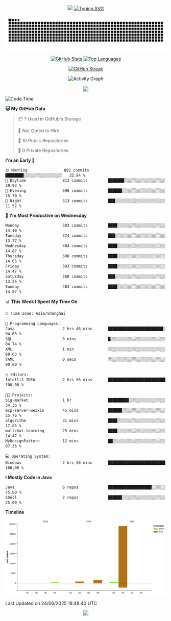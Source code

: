 <!-- -->

<p align="center">
<img src="https://capsule-render.vercel.app/api?type=waving&color=timeGradient&height=300&&section=header&text=HI%20THEME!&fontSize=90&fontAlign=50&fontAlignY=30&desc=I%20am%20AlfonsoKevin!&descAlign=50&descSize=30&descAlignY=60&animation=twinkling" />
    <a align="center" href="https://www.kaijavademo.top/"><img src="https://readme-typing-svg.demolab.com?font=Fira+Code&center=true&pause=1000&width=435&lines=Welcome+to+my+GitHub+profile+page!;%E6%AC%A2%E8%BF%8E%E6%9D%A5%E5%88%B0%E6%88%91%E7%9A%84GitHub%E4%B8%BB%E9%A1%B5%EF%BC%81" alt="Typing SVG" height=200 /> </a>
</p>
 <p align="center"><img src="https://raw.githubusercontent.com/AlfonsoKevin/AlfonsoKevin/output/github-contribution-grid-snake.svg"></p>

</p>


<p align="center" >
  <a href="https://github.com/AlfonsoKevin">  
    <img src="https://github-readme-stats.vercel.app/api/?username=AlfonsoKevin&layout=compact&border_radius=20" width="400"  alt="GitHub Stats" />
  </a>
  <a href="https://www.kaijavademo.top/">
    <img src="https://github-readme-stats.vercel.app/api/top-langs/?username=AlfonsoKevin&layout=compact&border_radius=20" width=400 alt="Top Languages"/>
  </a>
</p>


<p align="center">
    <a href="https://github.com/AlfonsoKevin">
    <img src="https://streak-stats.demolab.com?user=AlfonsoKevin&theme=transparent&hide_border=false%C2%A0%C2%A0%E5%81%87&short_numbers=false%C2%A0%C2%A0%E5%81%87&card_width=595&card_height=234" height="400"  alt="GitHub Streak" />
    </a>
</p>



<p align="center">
    <img width="800" src="https://github-readme-activity-graph.vercel.app/graph?username=AlfonsoKevin&theme=github-compact&hide_border=true&area=true&from=2024-06-01&to=2024-12-31&grid=false&custom_title=Activity%20Graph" alt="Activity Graph" title="Activity Graph" />
</p> 




<p align="center">
	<img align="center" src="https://skillicons.dev/icons?i=idea,java,mysql,redis,spring,rocket,html,css,js,react,linux,py,c,clion,docker,md,stackoverflow&theme=light" />    
</p>


<!--START_SECTION:waka-->
![Code Time](http://img.shields.io/badge/Code%20Time-123%20hrs%2054%20mins-blue)

**🐱 My GitHub Data** 

> 📦 ? Used in GitHub's Storage 
 > 
> 🚫 Not Opted to Hire
 > 
> 📜 10 Public Repositories 
 > 
> 🔑 0 Private Repositories 
 > 
**I'm an Early 🐤** 

```text
🌞 Morning                892 commits         ████████░░░░░░░░░░░░░░░░░   32.84 % 
🌆 Daytime                813 commits         ███████░░░░░░░░░░░░░░░░░░   29.93 % 
🌃 Evening                698 commits         ██████░░░░░░░░░░░░░░░░░░░   25.70 % 
🌙 Night                  313 commits         ███░░░░░░░░░░░░░░░░░░░░░░   11.52 % 
```
📅 **I'm Most Productive on Wednesday** 

```text
Monday                   383 commits         ████░░░░░░░░░░░░░░░░░░░░░   14.10 % 
Tuesday                  374 commits         ███░░░░░░░░░░░░░░░░░░░░░░   13.77 % 
Wednesday                404 commits         ████░░░░░░░░░░░░░░░░░░░░░   14.87 % 
Thursday                 398 commits         ████░░░░░░░░░░░░░░░░░░░░░   14.65 % 
Friday                   393 commits         ████░░░░░░░░░░░░░░░░░░░░░   14.47 % 
Saturday                 360 commits         ███░░░░░░░░░░░░░░░░░░░░░░   13.25 % 
Sunday                   404 commits         ████░░░░░░░░░░░░░░░░░░░░░   14.87 % 
```


📊 **This Week I Spent My Time On** 

```text
🕑︎ Time Zone: Asia/Shanghai

💬 Programming Languages: 
Java                     2 hrs 46 mins       ████████████████████████░   94.63 % 
SQL                      8 mins              █░░░░░░░░░░░░░░░░░░░░░░░░   04.74 % 
XML                      1 min               ░░░░░░░░░░░░░░░░░░░░░░░░░   00.63 % 
YAML                     0 secs              ░░░░░░░░░░░░░░░░░░░░░░░░░   00.00 % 

🔥 Editors: 
IntelliJ IDEA            2 hrs 56 mins       █████████████████████████   100.00 % 

🐱‍💻 Projects: 
big-market               1 hr                █████████░░░░░░░░░░░░░░░░   34.36 % 
mcp-server-weixin        45 mins             ██████░░░░░░░░░░░░░░░░░░░   25.76 % 
algorithm                31 mins             ████░░░░░░░░░░░░░░░░░░░░░   17.85 % 
mallchat-learning        25 mins             ████░░░░░░░░░░░░░░░░░░░░░   14.47 % 
MyDesignPattern          12 mins             ██░░░░░░░░░░░░░░░░░░░░░░░   07.36 % 

💻 Operating System: 
Windows                  2 hrs 56 mins       █████████████████████████   100.00 % 
```

**I Mostly Code in Java** 

```text
Java                     6 repos             ███████████████████░░░░░░   75.00 % 
Shell                    2 repos             ██████░░░░░░░░░░░░░░░░░░░   25.00 % 
```



**Timeline**

![Lines of Code chart](https://raw.githubusercontent.com/AlfonsoKevin/AlfonsoKevin/main/assets/bar_graph.png)


 Last Updated on 24/06/2025 18:48:40 UTC
<!--END_SECTION:waka-->

<p align="center">
    <a href="https://github.com/AlfonsoKevin"></a><img src="https://img.shields.io/badge/GitHub-grey?logo=github" />
</p>
